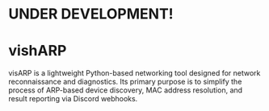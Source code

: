 # UNDER DEVELOPMENT!
# vishARP
 visARP is a lightweight Python-based networking tool designed for network reconnaissance and diagnostics. Its primary purpose is to simplify the process of ARP-based device discovery, MAC address resolution, and result reporting via Discord webhooks.
